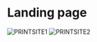 # Landing page

![PRINTSITE1](https://user-images.githubusercontent.com/83131771/148138499-72932186-835d-42c4-88e4-0a799ac9b813.png)
![PRINTSITE2](https://user-images.githubusercontent.com/83131771/148138586-ff4cf7b0-afcd-457a-8dd1-77a48d73a3f0.png)
